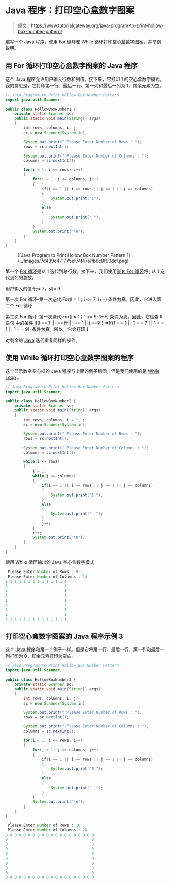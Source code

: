 # Java 程序：打印空心盒数字图案

> 原文：<https://www.tutorialgateway.org/java-program-to-print-hollow-box-number-pattern/>

编写一个 Java 程序，使用 For 循环和 While 循环打印空心盒数字图案，并举例说明。

## 用 For 循环打印空心盒数字图案的 Java 程序

这个 Java 程序允许用户输入行数和列值。接下来，它打印 1 的空心盒数字模式。我的意思是，它打印第一行、最后一行、第一列和最后一列为 1，其余元素为空。

```java
// Java Program to Print Hollow Box Number Pattern
import java.util.Scanner;

public class HollowBoxNumber1 {
	private static Scanner sc;
	public static void main(String[] args) 
	{
		int rows, columns, i, j;
		sc = new Scanner(System.in);

		System.out.print(" Please Enter Number of Rows : ");
		rows = sc.nextInt();	

		System.out.print(" Please Enter Number of Columns : ");
		columns = sc.nextInt();	

		for(i = 1; i <= rows; i++)
		{
			for(j = 1; j <= columns; j++)
			{
				if(i == 1 || i == rows || j == 1 || j == columns)
				{
					System.out.print("1"); 
				}
				else
				{
					System.out.print(" "); 
				}
			}
			System.out.print("\n"); 
		}	
	}
}
```

<figure class="wp-block-image">![Java Program to Print Hollow Box Number Pattern 1](../Images/7d439e471775ef74f47a1fb6c8f90dcf.png)</figure>

第一个 [For 循环](https://www.tutorialgateway.org/java-for-loop/)是从 1 迭代到总行数。接下来，我们使用[嵌套 For 循环](https://www.tutorialgateway.org/nested-for-loop-in-java/)将 j 从 1 迭代到列的总数。

用户输入的值:行= 7，列= 9

第一次 For 循环–第一次迭代:For(I = 1；i <= 7; i++)
条件为真。因此，它进入第二个 For 循环

第二次 For 循环–第一次迭代:For(j = 1；1 <= 9; 1++)
条件为真。因此，它检查 If 语句
中的条件 if(i == 1 || i ==行|| j == 1 || j ==列)
=>If(1 = = 1 | | 1 = = 7 | | 1 = = 1 | | 1 = = 9)–条件为真。所以，它会打印 1

对剩余的 [Java](https://www.tutorialgateway.org/java-tutorial/) 迭代重复同样的操作。

## 使用 While 循环打印空心盒数字图案的程序

这个显示数字空心框的 Java 程序与上面的例子相同，但是我们使用的是 [While Loop](https://www.tutorialgateway.org/java-while-loop/) 。

```java
// Java Program to Print Hollow Box Number Pattern
import java.util.Scanner;

public class HollowBoxNumber2 {
	private static Scanner sc;
	public static void main(String[] args) 
	{
		int rows, columns, i = 1, j;
		sc = new Scanner(System.in);

		System.out.print(" Please Enter Number of Rows : ");
		rows = sc.nextInt();	

		System.out.print(" Please Enter Number of Columns : ");
		columns = sc.nextInt();	

		while(i <= rows)
		{
			j = 1;
			while(j <= columns)
			{
				if(i == 1 || i == rows || j == 1 || j == columns)
				{
					System.out.print("1 "); 
				}
				else
				{
					System.out.print("  "); 
				}
				j++;
			}
			i++;
			System.out.print("\n"); 
		}	
	}
}
```

使用 While 循环输出的 Java 空心盒数字模式

```java
 Please Enter Number of Rows : 9
 Please Enter Number of Columns : 14
1 1 1 1 1 1 1 1 1 1 1 1 1 1 
1                         1 
1                         1 
1                         1 
1                         1 
1                         1 
1                         1 
1                         1 
1 1 1 1 1 1 1 1 1 1 1 1 1 1 
```

## 打印空心盒数字图案的 Java 程序示例 3

这个 [Java 程序](https://www.tutorialgateway.org/learn-java-programs/)和第一个例子一样。但是它将第一行、最后一行、第一列和最后一列打印为 0，其余元素打印为空白。

```java
// Java Program to Print Hollow Box Number Pattern
import java.util.Scanner;

public class HollowBoxNumber3 {
	private static Scanner sc;
	public static void main(String[] args) 
	{
		int rows, columns, i, j;
		sc = new Scanner(System.in);

		System.out.print(" Please Enter Number of Rows : ");
		rows = sc.nextInt();	

		System.out.print(" Please Enter Number of Columns : ");
		columns = sc.nextInt();	

		for(i = 1; i <= rows; i++)
		{
			for(j = 1; j <= columns; j++)
			{
				if(i == 1 || i == rows || j == 1 || j == columns)
				{
					System.out.print("0 "); 
				}
				else
				{
					System.out.print("  "); 
				}
			}
			System.out.print("\n"); 
		}	
	}
}
```

```java
 Please Enter Number of Rows : 10
 Please Enter Number of Columns : 20
0 0 0 0 0 0 0 0 0 0 0 0 0 0 0 0 0 0 0 0 
0                                     0 
0                                     0 
0                                     0 
0                                     0 
0                                     0 
0                                     0 
0                                     0 
0                                     0 
0 0 0 0 0 0 0 0 0 0 0 0 0 0 0 0 0 0 0 0 
```